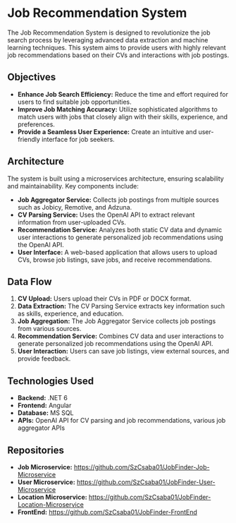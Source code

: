 # Job Recommendation System

The Job Recommendation System is designed to revolutionize the job search process by leveraging advanced data extraction and machine learning techniques. This system aims to provide users with highly relevant job recommendations based on their CVs and interactions with job postings.

## Objectives

- **Enhance Job Search Efficiency:** Reduce the time and effort required for users to find suitable job opportunities.
- **Improve Job Matching Accuracy:** Utilize sophisticated algorithms to match users with jobs that closely align with their skills, experience, and preferences.
- **Provide a Seamless User Experience:** Create an intuitive and user-friendly interface for job seekers.

## Architecture

The system is built using a microservices architecture, ensuring scalability and maintainability. Key components include:

- **Job Aggregator Service:** Collects job postings from multiple sources such as Jobicy, Remotive, and Adzuna.
- **CV Parsing Service:** Uses the OpenAI API to extract relevant information from user-uploaded CVs.
- **Recommendation Service:** Analyzes both static CV data and dynamic user interactions to generate personalized job recommendations using the OpenAI API.
- **User Interface:** A web-based application that allows users to upload CVs, browse job listings, save jobs, and receive recommendations.

## Data Flow

1. **CV Upload:** Users upload their CVs in PDF or DOCX format.
2. **Data Extraction:** The CV Parsing Service extracts key information such as skills, experience, and education.
3. **Job Aggregation:** The Job Aggregator Service collects job postings from various sources.
4. **Recommendation Service:** Combines CV data and user interactions to generate personalized job recommendations using the OpenAI API.
5. **User Interaction:** Users can save job listings, view external sources, and provide feedback.

## Technologies Used

- **Backend:** .NET 6
- **Frontend:** Angular
- **Database:** MS SQL
- **APIs:** OpenAI API for CV parsing and job recommendations, various job aggregator APIs

## Repositories


- **Job Microservice:** https://github.com/SzCsaba01/JobFinder-Job-Microservice
- **User Microservice:** https://github.com/SzCsaba01/JobFinder-User-Microservice
- **Location Microservice:** https://github.com/SzCsaba01/JobFinder-Location-Microservice
- **FrontEnd:** https://github.com/SzCsaba01/JobFinder-FrontEnd
